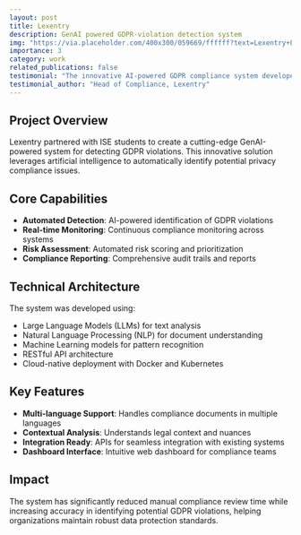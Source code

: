 ```yaml
---
layout: post
title: Lexentry
description: GenAI powered GDPR-violation detection system
img: "https://via.placeholder.com/400x300/059669/ffffff?text=Lexentry+Logo"
importance: 3
category: work
related_publications: false
testimonial: "The innovative AI-powered GDPR compliance system developed by the ISE students has transformed our approach to data protection. Their solution is both comprehensive and user-friendly."
testimonial_author: "Head of Compliance, Lexentry"
---
```


## Project Overview

Lexentry partnered with ISE students to create a cutting-edge GenAI-powered system for detecting GDPR violations. This innovative solution leverages artificial intelligence to automatically identify potential privacy compliance issues.

## Core Capabilities

- **Automated Detection**: AI-powered identification of GDPR violations
- **Real-time Monitoring**: Continuous compliance monitoring across systems
- **Risk Assessment**: Automated risk scoring and prioritization
- **Compliance Reporting**: Comprehensive audit trails and reports

## Technical Architecture

The system was developed using:
- Large Language Models (LLMs) for text analysis
- Natural Language Processing (NLP) for document understanding
- Machine Learning models for pattern recognition
- RESTful API architecture
- Cloud-native deployment with Docker and Kubernetes

## Key Features

- **Multi-language Support**: Handles compliance documents in multiple languages
- **Contextual Analysis**: Understands legal context and nuances
- **Integration Ready**: APIs for seamless integration with existing systems
- **Dashboard Interface**: Intuitive web dashboard for compliance teams

## Impact

The system has significantly reduced manual compliance review time while increasing accuracy in identifying potential GDPR violations, helping organizations maintain robust data protection standards.